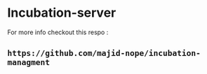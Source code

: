 
# Incubation-server

For more info checkout this respo :
## `https://github.com/majid-nope/incubation-managment`
